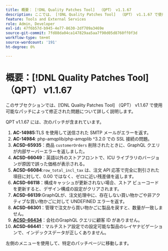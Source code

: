 ```yaml
---
title: 概要： [!DNL Quality Patches Tool]  （QPT） v1.1.67
description: ここでは、 [!DNL Quality Patches Tool]  （QPT） v1.1.67 で使用可能なパッチによって修正された問題について詳しく説明します。
feature: Tools and External Services
role: Admin, Developer
exl-id: 47f6b57d-b945-4e77-8630-2df709a3469e
source-git-commit: 7fd88da04ca147829aa5aa7f90d05d8760ff0f3d
workflow-type: tm+mt
source-wordcount: '191'
ht-degree: 0%

---
```


# 概要：[!DNL Quality Patches Tool] （QPT） v1.1.67

このサブセクションでは、[!DNL Quality Patches Tool] （QPT） v1.1.67 で使用可能なパッチによって修正された問題について詳しく説明します。

QPT v1.1.67 には、次のパッチが含まれています。
1. **AC-14985**:TLS を使用して送信された SMTP メールがエラーを返す。
1. **AC-14984**: php-amqplib/php-amqplib ^3.2.0 での SSL 接続の問題。
1. **ACSD-65935**：商品 `customerOrders` 削除されたときに、GraphQL クエリが内部サーバーエラーを返しました。
1. **ACSD-66049**：英語以外のストアフロントで、ICU ライブラリのバージョンが原因で誤った価格が表示される。
1. **ACSD-66084**:`row_total_incl_tax` は、注文 API 応答で完全に割引された項目に対して、0.00 ではなく、ゼロに近い残差値を返します。
1. **ACSD-66118**：構成キャッシュが更新されない場合、ストア ビューコードを更新すると、デザイン構成の設定がクリアされます。
1. **ACSD-66139**:GraphQLが、注文処理中に、存在しない買い物かごや非アクティブな買い物かごに対して UNDEFINED エラーを返す。
1. **ACSD-66301**：管理で注文から買い物かごに製品を戻すと、数量が一致しません。
1. **[ACSD-66434](/help/tools/quality-patches-tool/patches-available-in-qpt/v1-1-67/acsd-66434-customer-id-missing-from-company-graphql-queries.md)**：会社のGraphQL クエリに顧客 ID がありません。
1. **ACSD-66441**：マルチストア設定での設定可能な製品のレイヤナビゲーションで、インデックスデータが正しくありません。

左側のメニューを使用して、特定のパッチページに移動します。
